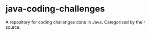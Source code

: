 # java-coding-challenges

A repository for coding challenges done in Java. Categorised by their source.

